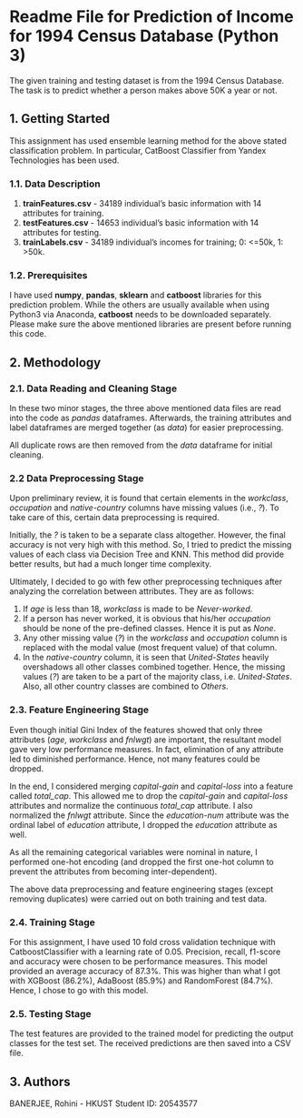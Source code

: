 # Readme File for Prediction of Income for 1994 Census Database (Python 3) #
The given training and testing dataset is from the 1994 Census Database. The task is to predict whether a person makes above 50K a year or not. 


## 1. Getting Started ##
This assignment has used ensemble learning method for the above stated classification problem. In particular, CatBoost Classifier from Yandex Technologies has been used.

### 1.1. Data Description ###
1. **trainFeatures.csv** - 34189 individual’s basic information with 14 attributes for training.
2. **testFeatures.csv** - 14653 individual’s basic information with 14 attributes for testing.
3. **trainLabels.csv** - 34189 individual’s incomes for training; 0: <=50k, 1: >50k.

### 1.2. Prerequisites ###
I have used **numpy**, **pandas**, **sklearn** and **catboost** libraries for this prediction problem. While the others are usually available when using Python3 via Anaconda, **catboost** needs to be downloaded separately. Please make sure the above mentioned libraries are present before running this code.

## 2. Methodology
### 2.1. Data Reading and Cleaning Stage ###
In these two minor stages, the three above mentioned data files are read into the code as *pandas* dataframes. Afterwards, the training attributes and label dataframes are merged together (as *data*) for easier preprocessing.

All duplicate rows are then removed from the *data* dataframe for initial cleaning.

### 2.2 Data Preprocessing Stage ###
Upon preliminary review, it is found that certain elements in the *workclass*, *occupation* and *native-country* columns have missing values (i.e., *?*). To take care of this, certain data preprocessing is required.

Initially, the *?* is taken to be a separate class altogether. However, the final accuracy is not very high with this method. So, I tried to predict the missing values of each class via Decision Tree and KNN. This method did provide better results, but had a much longer time complexity.

Ultimately, I decided to go with few other preprocessing techniques after analyzing the correlation between attributes. They are as follows:
1. If *age* is less than 18, *workclass* is made to be *Never-worked*.
2. If a person has never worked, it is obvious that his/her *occupation* should be none of the pre-defined classes. Hence it is put as *None*.
3. Any other missing value (*?*) in the *workclass* and *occupation* column is replaced with the modal value (most frequent value) of that column.
4. In the *native-country* column, it is seen that *United-States* heavily overshadows all other classes combined together. Hence, the missing values (*?*) are taken to be a part of the majority class, i.e. *United-States*. Also, all other country classes are combined to *Others*.

### 2.3. Feature Engineering Stage ###
Even though initial Gini Index of the features showed that only three attributes (*age*, *workclass* and *fnlwgt*) are important, the resultant model gave very low performance measures. In fact, elimination of any attribute led to diminished performance. Hence, not many features could be dropped.

In the end, I considered merging *capital-gain* and *capital-loss* into a feature called *total_cap*. This allowed me to drop the *capital-gain* and *capital-loss* attributes and normalize the continuous *total_cap* attribute. I also normalized the *fnlwgt* attribute. Since the *education-num* attribute was the ordinal label of *education* attribute, I dropped the *education* attribute as well.

As all the remaining categorical variables were nominal in nature, I performed one-hot encoding (and dropped the first one-hot column to prevent the attributes from becoming inter-dependent).

The above data preprocessing and feature engineering stages (except removing duplicates) were carried out on both training and test data.

### 2.4. Training Stage ###
For this assignment, I have used 10 fold cross validation technique with CatboostClassifier with a learning rate of 0.05. Precision, recall, f1-score and accuracy were chosen to be performance measures. This model provided an average accuracy of 87.3%. This was higher than what I got with XGBoost (86.2%), AdaBoost (85.9%) and RandomForest (84.7%). Hence, I chose to go with this model.

### 2.5. Testing Stage ###
The test features are provided to the trained model for predicting the output classes for the test set. The received predictions are then saved into a CSV file.

## 3. Authors ##
BANERJEE, Rohini - HKUST Student ID: 20543577
